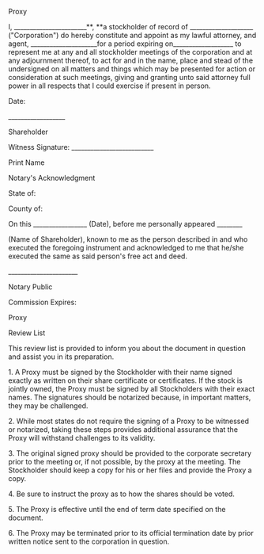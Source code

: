 Proxy

I, \_\_\_\_\_\_\_\_\_\_\_\_\_\_\_\_\_\_\_\_\_\_\_**, **a stockholder of
record of \_\_\_\_\_\_\_\_\_\_\_\_\_\_\_\_\_\_\_\_ (\"Corporation\") do
hereby constitute and appoint as my lawful attorney, and agent,
\_\_\_\_\_\_\_\_\_\_\_\_\_\_\_\_\_\_\_\_\_for a period expiring
on\_\_\_\_\_\_\_\_\_\_\_\_\_\_\_\_\_\_\_ to represent me at any and all
stockholder meetings of the corporation and at any adjournment thereof,
to act for and in the name, place and stead of the undersigned on all
matters and things which may be presented for action or consideration at
such meetings, giving and granting unto said attorney full power in all
respects that I could exercise if present in person.

Date:

\_\_\_\_\_\_\_\_\_\_\_\_\_\_\_\_\_\_

Shareholder

Witness Signature: \_\_\_\_\_\_\_\_\_\_\_\_\_\_\_\_\_\_\_\_\_\_\_\_\_\_

Print Name

Notary\'s Acknowledgment

State of:

County of:

On this \_\_\_\_\_\_\_\_\_\_\_\_\_\_\_\_\_ (Date), before me personally
appeared \_\_\_\_\_\_\_\_

(Name of Shareholder), known to me as the person described in and who
executed the foregoing instrument and acknowledged to me that he/she
executed the same as said person\'s free act and deed.

\_\_\_\_\_\_\_\_\_\_\_\_\_\_\_\_\_\_\_\_\_\_

Notary Public

Commission Expires:

Proxy

Review List

This review list is provided to inform you about the document in
question and assist you in its preparation.

1\. A Proxy must be signed by the Stockholder with their name signed
exactly as written on their share certificate or certificates. If the
stock is jointly owned, the Proxy must be signed by all Stockholders
with their exact names. The signatures should be notarized because, in
important matters, they may be challenged.

2\. While most states do not require the signing of a Proxy to be
witnessed or notarized, taking these steps provides additional assurance
that the Proxy will withstand challenges to its validity.

3\. The original signed proxy should be provided to the corporate
secretary prior to the meeting or, if not possible, by the proxy at the
meeting. The Stockholder should keep a copy for his or her files and
provide the Proxy a copy.

4\. Be sure to instruct the proxy as to how the shares should be voted.

5\. The Proxy is effective until the end of term date specified on the
document.

6\. The Proxy may be terminated prior to its official termination date
by prior written notice sent to the corporation in question.
